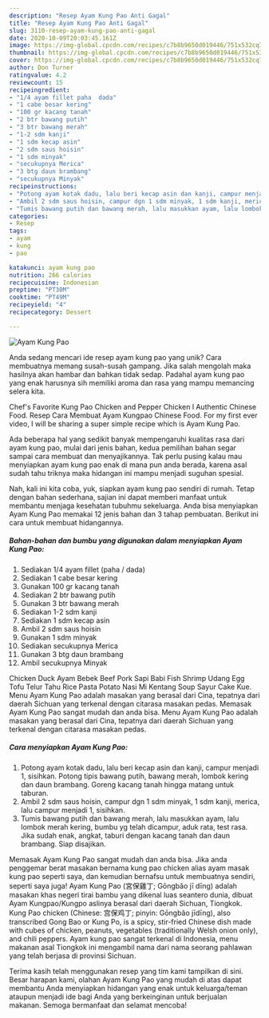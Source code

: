 ```yaml
---
description: "Resep Ayam Kung Pao Anti Gagal"
title: "Resep Ayam Kung Pao Anti Gagal"
slug: 3110-resep-ayam-kung-pao-anti-gagal
date: 2020-10-09T20:03:45.161Z
image: https://img-global.cpcdn.com/recipes/c7b8b9650d019446/751x532cq70/ayam-kung-pao-foto-resep-utama.jpg
thumbnail: https://img-global.cpcdn.com/recipes/c7b8b9650d019446/751x532cq70/ayam-kung-pao-foto-resep-utama.jpg
cover: https://img-global.cpcdn.com/recipes/c7b8b9650d019446/751x532cq70/ayam-kung-pao-foto-resep-utama.jpg
author: Don Turner
ratingvalue: 4.2
reviewcount: 15
recipeingredient:
- "1/4 ayam fillet paha  dada"
- "1 cabe besar kering"
- "100 gr kacang tanah"
- "2 btr bawang putih"
- "3 btr bawang merah"
- "1-2 sdm kanji"
- "1 sdm kecap asin"
- "2 sdm saus hoisin"
- "1 sdm minyak"
- "secukupnya Merica"
- "3 btg daun brambang"
- "secukupnya Minyak"
recipeinstructions:
- "Potong ayam kotak dadu, lalu beri kecap asin dan kanji, campur menjadi 1, sisihkan. Potong tipis bawang putih, bawang merah, lombok kering dan daun brambang. Goreng kacang tanah hingga matang untuk taburan."
- "Ambil 2 sdm saus hoisin, campur dgn 1 sdm minyak, 1 sdm kanji, merica, lalu campur menjadi 1, sisihkan."
- "Tumis bawang putih dan bawang merah, lalu masukkan ayam, lalu lombok merah kering, bumbu yg telah dicampur, aduk rata, test rasa. Jika sudah enak, angkat, taburi dengan kacang tanah dan daun brambang. Siap disajikan."
categories:
- Resep
tags:
- ayam
- kung
- pao

katakunci: ayam kung pao 
nutrition: 266 calories
recipecuisine: Indonesian
preptime: "PT30M"
cooktime: "PT49M"
recipeyield: "4"
recipecategory: Dessert

---
```



![Ayam Kung Pao](https://img-global.cpcdn.com/recipes/c7b8b9650d019446/751x532cq70/ayam-kung-pao-foto-resep-utama.jpg)

Anda sedang mencari ide resep ayam kung pao yang unik? Cara membuatnya memang susah-susah gampang. Jika salah mengolah maka hasilnya akan hambar dan bahkan tidak sedap. Padahal ayam kung pao yang enak harusnya sih memiliki aroma dan rasa yang mampu memancing selera kita.

Chef&#39;s Favorite Kung Pao Chicken and Pepper Chicken l Authentic Chinese Food. Resep Cara Membuat Ayam Kungpao Chinese Food. For my first ever video, I will be sharing a super simple recipe which is Ayam Kung Pao.

Ada beberapa hal yang sedikit banyak mempengaruhi kualitas rasa dari ayam kung pao, mulai dari jenis bahan, kedua pemilihan bahan segar sampai cara membuat dan menyajikannya. Tak perlu pusing kalau mau menyiapkan ayam kung pao enak di mana pun anda berada, karena asal sudah tahu triknya maka hidangan ini mampu menjadi suguhan spesial.


Nah, kali ini kita coba, yuk, siapkan ayam kung pao sendiri di rumah. Tetap dengan bahan sederhana, sajian ini dapat memberi manfaat untuk membantu menjaga kesehatan tubuhmu sekeluarga. Anda bisa menyiapkan Ayam Kung Pao memakai 12 jenis bahan dan 3 tahap pembuatan. Berikut ini cara untuk membuat hidangannya.

<!--inarticleads1-->

##### Bahan-bahan dan bumbu yang digunakan dalam menyiapkan Ayam Kung Pao:

1. Sediakan 1/4 ayam fillet (paha / dada)
1. Sediakan 1 cabe besar kering
1. Gunakan 100 gr kacang tanah
1. Sediakan 2 btr bawang putih
1. Gunakan 3 btr bawang merah
1. Sediakan 1-2 sdm kanji
1. Sediakan 1 sdm kecap asin
1. Ambil 2 sdm saus hoisin
1. Gunakan 1 sdm minyak
1. Sediakan secukupnya Merica
1. Gunakan 3 btg daun brambang
1. Ambil secukupnya Minyak


Chicken Duck Ayam Bebek Beef Pork Sapi Babi Fish Shrimp Udang Egg Tofu Telur Tahu Rice Pasta Potato Nasi Mi Kentang Soup Sayur Cake Kue. Menu Ayam Kung Pao adalah masakan yang berasal dari Cina, tepatnya dari daerah Sichuan yang terkenal dengan citarasa masakan pedas. Memasak Ayam Kung Pao sangat mudah dan anda bisa. Menu Ayam Kung Pao adalah masakan yang berasal dari Cina, tepatnya dari daerah Sichuan yang terkenal dengan citarasa masakan pedas. 

<!--inarticleads2-->

##### Cara menyiapkan Ayam Kung Pao:

1. Potong ayam kotak dadu, lalu beri kecap asin dan kanji, campur menjadi 1, sisihkan. Potong tipis bawang putih, bawang merah, lombok kering dan daun brambang. Goreng kacang tanah hingga matang untuk taburan.
1. Ambil 2 sdm saus hoisin, campur dgn 1 sdm minyak, 1 sdm kanji, merica, lalu campur menjadi 1, sisihkan.
1. Tumis bawang putih dan bawang merah, lalu masukkan ayam, lalu lombok merah kering, bumbu yg telah dicampur, aduk rata, test rasa. Jika sudah enak, angkat, taburi dengan kacang tanah dan daun brambang. Siap disajikan.


Memasak Ayam Kung Pao sangat mudah dan anda bisa. Jika anda penggemar berat masakan bernama kung pao chicken alias ayam masak kung pao seperti saya, dan kemudian bernafsu untuk membuatnya sendiri, seperti saya juga! Ayam Kung Pao (宮保雞丁; Gōngbǎo jī dīng) adalah masakan khas negeri tirai bambu yang dikenal luas seantero dunia, dibuat Ayam Kungpao/Kungpo aslinya berasal dari daerah Sichuan, Tiongkok. Kung Pao chicken (Chinese: 宫保鸡丁; pinyin: Gōngbǎo jīdīng), also transcribed Gong Bao or Kung Po, is a spicy, stir-fried Chinese dish made with cubes of chicken, peanuts, vegetables (traditionally Welsh onion only), and chili peppers. Ayam kung pao sangat terkenal di Indonesia, menu makanan asal Tiongkok ini mengambil nama dari nama seorang pahlawan yang telah berjasa di provinsi Sichuan. 

Terima kasih telah menggunakan resep yang tim kami tampilkan di sini. Besar harapan kami, olahan Ayam Kung Pao yang mudah di atas dapat membantu Anda menyiapkan hidangan yang enak untuk keluarga/teman ataupun menjadi ide bagi Anda yang berkeinginan untuk berjualan makanan. Semoga bermanfaat dan selamat mencoba!
